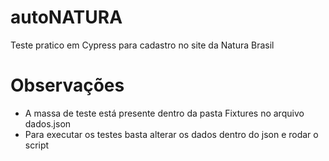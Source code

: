 # autoNATURA
Teste pratico em Cypress para cadastro no site da Natura Brasil

# Observações
- A massa de teste está presente dentro da pasta Fixtures no arquivo dados.json
- Para executar os testes basta alterar os dados dentro do json e rodar o script
